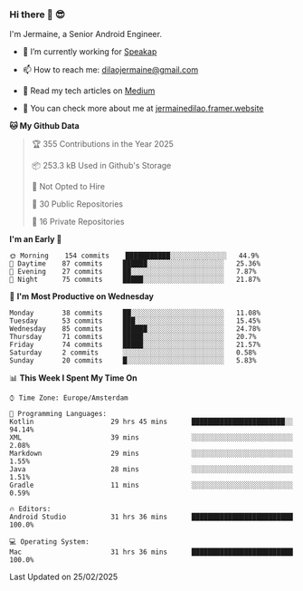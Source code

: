 ### Hi there 👋 😎
I'm Jermaine, a Senior Android Engineer.

- 🔭 I’m currently working for [Speakap](https://www.speakap.com/)

- 📫 How to reach me: dilaojermaine@gmail.com

- 📖 Read my tech articles on [Medium](https://jermainedilao.medium.com/)

- 👀 You can check more about me at [jermainedilao.framer.website](https://jermainedilao.framer.website)

<!--
**jermainedilao/jermainedilao** is a ✨ _special_ ✨ repository because its `README.md` (this file) appears on your GitHub profile.

Here are some ideas to get you started:

- 🔭 I’m currently working on ...
- 🌱 I’m currently learning ...
- 👯 I’m looking to collaborate on ...
- 🤔 I’m looking for help with ...
- 💬 Ask me about ...
- 📫 How to reach me: ...
- 😄 Pronouns: ...
- ⚡ Fun fact: ...
-->

<!--START_SECTION:waka-->
**🐱 My Github Data** 

> 🏆 355 Contributions in the Year 2025
 > 
> 📦 253.3 kB Used in Github's Storage 
 > 
> 🚫 Not Opted to Hire
 > 
> 📜 30 Public Repositories 
 > 
> 🔑 16 Private Repositories  
 > 
**I'm an Early 🐤** 

```text
🌞 Morning    154 commits    ███████████░░░░░░░░░░░░░░   44.9% 
🌆 Daytime    87 commits     ██████░░░░░░░░░░░░░░░░░░░   25.36% 
🌃 Evening    27 commits     ██░░░░░░░░░░░░░░░░░░░░░░░   7.87% 
🌙 Night      75 commits     █████░░░░░░░░░░░░░░░░░░░░   21.87%

```
📅 **I'm Most Productive on Wednesday** 

```text
Monday       38 commits     ██░░░░░░░░░░░░░░░░░░░░░░░   11.08% 
Tuesday      53 commits     ███░░░░░░░░░░░░░░░░░░░░░░   15.45% 
Wednesday    85 commits     ██████░░░░░░░░░░░░░░░░░░░   24.78% 
Thursday     71 commits     █████░░░░░░░░░░░░░░░░░░░░   20.7% 
Friday       74 commits     █████░░░░░░░░░░░░░░░░░░░░   21.57% 
Saturday     2 commits      ░░░░░░░░░░░░░░░░░░░░░░░░░   0.58% 
Sunday       20 commits     █░░░░░░░░░░░░░░░░░░░░░░░░   5.83%

```


📊 **This Week I Spent My Time On** 

```text
⌚︎ Time Zone: Europe/Amsterdam

💬 Programming Languages: 
Kotlin                   29 hrs 45 mins      ███████████████████████░░   94.14% 
XML                      39 mins             ░░░░░░░░░░░░░░░░░░░░░░░░░   2.08% 
Markdown                 29 mins             ░░░░░░░░░░░░░░░░░░░░░░░░░   1.55% 
Java                     28 mins             ░░░░░░░░░░░░░░░░░░░░░░░░░   1.51% 
Gradle                   11 mins             ░░░░░░░░░░░░░░░░░░░░░░░░░   0.59%

🔥 Editors: 
Android Studio           31 hrs 36 mins      █████████████████████████   100.0%

💻 Operating System: 
Mac                      31 hrs 36 mins      █████████████████████████   100.0%

```


 Last Updated on 25/02/2025
<!--END_SECTION:waka-->
